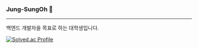 ### Jung-SungOh 👋
---
백엔드 개발자을 목표로 하는 대학생입니다.

[![Solved.ac Profile](http://mazassumnida.wtf/api/v2/generate_badge?boj=tryjso)](https://solved.ac/tryjso/)

